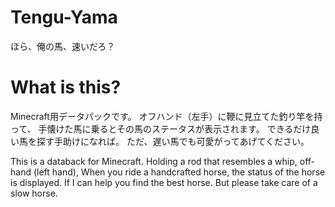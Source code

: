 # Tengu-Yama
ほら、俺の馬、速いだろ？

# What is this?
Minecraft用データパックです。
オフハンド（左手）に鞭に見立てた釣り竿を持って、
手懐けた馬に乗るとその馬のステータスが表示されます。
できるだけ良い馬を探す手助けになれば。
ただ、遅い馬でも可愛がってあげてください。

This is a databack for Minecraft.
Holding a rod that resembles a whip, off-hand (left hand),
When you ride a handcrafted horse, the status of the horse is displayed.
If I can help you find the best horse.
But please take care of a slow horse.